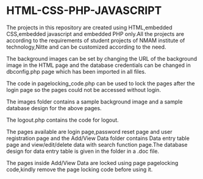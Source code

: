 # HTML-CSS-PHP-JAVASCRIPT
The projects in this repository are created using HTML,embedded CSS,embedded javascript and embedded PHP only.All the projects are according to the requirements of student projects of NMAM institute of technology,Nitte and can be customized according to the need.

The background images can be set by changing the URL of the background image in the HTML page and the database credentials can be changed in dbconfig.php page which has been imported in all files.

The code in pagelocking_code.php can be used to lock the pages after the login page so the pages could not be accessed without login.

The images folder contains a sample background image and a sample database design for the above pages.

The logout.php contains the code for logout.

The pages available are login page,password reset page and user registration page and the Add/View Data folder contains Data entry table page and view/edit/delete data with search function page.The database design for data entry table is given in the folder in a .doc file.

The pages inside Add/View Data are locked using page pagelocking code,kindly remove the page locking code before using it.


